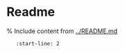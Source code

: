 # Readme

% Include content from [../README.md](../README.md)
```{include} ../README.md
   :start-line: 2
```

